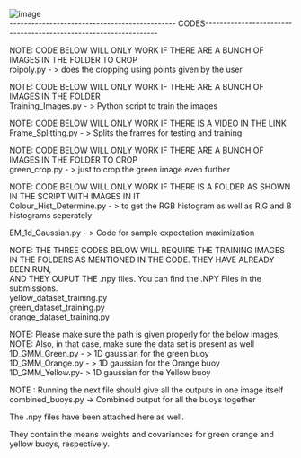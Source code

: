 ![image](https://user-images.githubusercontent.com/8612835/81492148-8dfff180-9263-11ea-93f7-aeef69f02f39.png)				
---------------------------------------------- CODES-----------------------------------------------------------------


NOTE: CODE BELOW WILL ONLY WORK IF THERE ARE A BUNCH OF IMAGES IN THE FOLDER TO CROP<br />
roipoly.py - > does the cropping using points given by the user<br />

NOTE: CODE BELOW WILL ONLY WORK IF THERE ARE A BUNCH OF IMAGES IN THE FOLDER<br />
Training_Images.py - > Python script to train the images <br />

NOTE: CODE BELOW WILL ONLY WORK IF THERE IS A VIDEO IN THE LINK<br />
Frame_Splitting.py - > Splits the frames for testing and training<br />

NOTE: CODE BELOW WILL ONLY WORK IF THERE ARE A BUNCH OF IMAGES IN THE FOLDER TO CROP<br />
green_crop.py - > just to crop the green image even further<br />

NOTE: CODE BELOW WILL ONLY WORK IF THERE IS A FOLDER AS SHOWN IN THE SCRIPT WITH IMAGES IN IT<br />
Colour_Hist_Determine.py - > to get the RGB histogram as well as R,G and B histograms seperately<br />

EM_1d_Gaussian.py - > Code for sample expectation maximization<br />

NOTE: THE THREE CODES BELOW WILL REQUIRE THE TRAINING IMAGES IN THE FOLDERS AS MENTIONED IN THE CODE. THEY HAVE ALREADY BEEN RUN,<br />
AND THEY OUPUT THE .npy files. You can find the .NPY Files in the submissions.<br />
yellow_dataset_training.py<br />
green_dataset_training.py<br />
orange_dataset_training.py<br />

NOTE: Please make sure the path is given properly for the below images,<br />
NOTE: Also, in that case, make sure the data set is present as well<br />
1D_GMM_Green.py - > 1D gaussian for the green buoy<br />
1D_GMM_Orange.py - > 1D gaussian for the Orange buoy<br />
1D_GMM_Yellow.py- > 1D gaussian for the Yellow buoy<br />

NOTE : Running the next file should give all the outputs in one image itself
combined_buoys.py -> Combined output for all the buoys together



The .npy files have been attached here as well.<br />

They contain the means weights and covariances for green orange and yellow buoys, respectively.<br />




